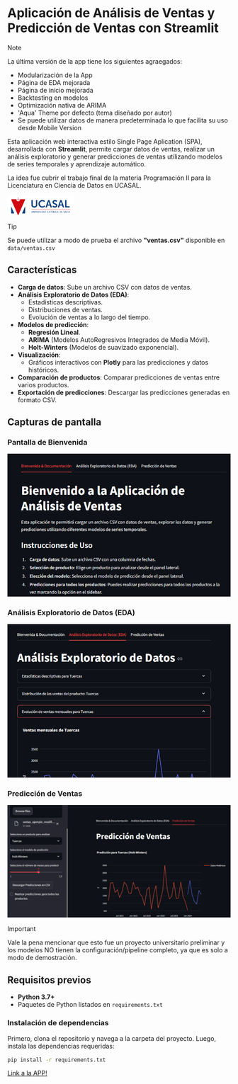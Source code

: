 # Aplicación de Análisis de Ventas y Predicción de Ventas con Streamlit

>[!NOTE]
> La última versión de la app tiene los siguientes agraegados:
> - Modularización de la App
> - Página de EDA mejorada
> - Página de inicio mejorada
> - Backtesting en modelos
> - Optimización nativa de ARIMA
> - 'Aqua' Theme por defecto (tema diseñado por autor)
> - Se puede utilizar datos de manera predeterminada lo que facilita su uso desde Mobile Version

Esta aplicación web interactiva estilo Single Page Aplication (SPA), desarrollada con **Streamlit**, permite cargar datos de ventas, realizar un análisis exploratorio y generar predicciones de ventas utilizando modelos de series temporales y aprendizaje automático.

La idea fue cubrir el trabajo final de la materia Programación II para la Licenciatura en Ciencia de Datos en UCASAL. 

<img src="src/logo-ucasal.png" alt="Logo Universidad Católica de Salta" width="150">


> [!TIP]
> Se puede utilizar a modo de prueba el archivo **"ventas.csv"** disponible en `data/ventas.csv`

## Características

- **Carga de datos**: Sube un archivo CSV con datos de ventas.
- **Análisis Exploratorio de Datos (EDA)**: 
  - Estadísticas descriptivas.
  - Distribuciones de ventas.
  - Evolución de ventas a lo largo del tiempo.
- **Modelos de predicción**:
  - **Regresión Lineal**.
  - **ARIMA** (Modelos AutoRegresivos Integrados de Media Móvil).
  - **Holt-Winters** (Modelos de suavizado exponencial).
- **Visualización**: 
  - Gráficos interactivos con **Plotly** para las predicciones y datos históricos.
- **Comparación de productos**: Comparar predicciones de ventas entre varios productos.
- **Exportación de predicciones**: Descargar las predicciones generadas en formato CSV.

## Capturas de pantalla

### Pantalla de Bienvenida
![Bienvenida](src/bienvenida.png)

### Análisis Exploratorio de Datos (EDA)
![EDA](src/eda.png)

### Predicción de Ventas
![Predicción](src/predicciones.png)

>[!IMPORTANT]
> Vale la pena mencionar que esto fue un proyecto universitario preliminar y los modelos NO tienen la        configuración/pipeline completo, ya que es solo a modo de demostración.


## Requisitos previos

- **Python 3.7+**
- Paquetes de Python listados en `requirements.txt`

### Instalación de dependencias

Primero, clona el repositorio y navega a la carpeta del proyecto. Luego, instala las dependencias requeridas:

```bash
pip install -r requirements.txt
``` 

[Link a la APP!](https://spa-sales-analysis-davidsoler.streamlit.app/)